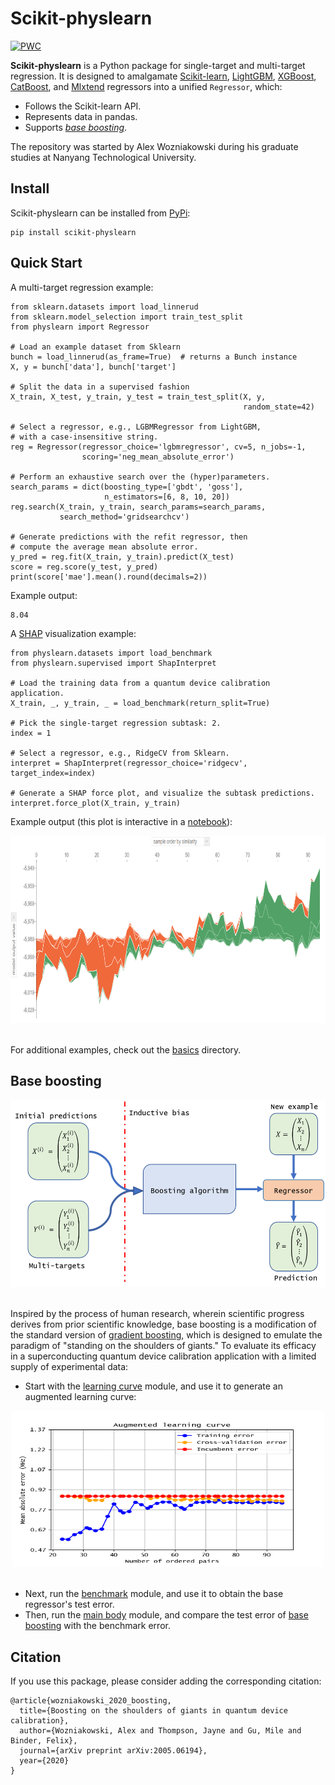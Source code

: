 # Scikit-physlearn

[![PWC](https://img.shields.io/endpoint.svg?url=https://paperswithcode.com/badge/boosting-on-the-shoulders-of-giants-in/multi-target-regression-on-google-5-qubit)](https://paperswithcode.com/sota/multi-target-regression-on-google-5-qubit?p=boosting-on-the-shoulders-of-giants-in)

**Scikit-physlearn** is a Python package for single-target and multi-target regression.
It is designed to amalgamate 
[Scikit-learn](https://scikit-learn.org/),
[LightGBM](https://lightgbm.readthedocs.io/en/latest/index.html),
[XGBoost](https://xgboost.readthedocs.io/en/latest/),
[CatBoost](https://catboost.ai/),
and [Mlxtend](http://rasbt.github.io/mlxtend/)
regressors into a unified ```Regressor```, which:
* Follows the Scikit-learn API.
* Represents data in pandas.
* Supports [*base boosting*](https://arxiv.org/abs/2005.06194).

The repository was started by Alex Wozniakowski during his graduate studies at Nanyang Technological University.

## Install
Scikit-physlearn can be installed from [PyPi](https://pypi.org/project/scikit-physlearn/0.1/):
```
pip install scikit-physlearn
```

## Quick Start

A multi-target regression example:
```
from sklearn.datasets import load_linnerud
from sklearn.model_selection import train_test_split
from physlearn import Regressor

# Load an example dataset from Sklearn
bunch = load_linnerud(as_frame=True)  # returns a Bunch instance
X, y = bunch['data'], bunch['target']

# Split the data in a supervised fashion
X_train, X_test, y_train, y_test = train_test_split(X, y,
                                                    random_state=42)

# Select a regressor, e.g., LGBMRegressor from LightGBM,
# with a case-insensitive string.
reg = Regressor(regressor_choice='lgbmregressor', cv=5, n_jobs=-1,
                scoring='neg_mean_absolute_error')

# Perform an exhaustive search over the (hyper)parameters.
search_params = dict(boosting_type=['gbdt', 'goss'],
                     n_estimators=[6, 8, 10, 20])
reg.search(X_train, y_train, search_params=search_params,
           search_method='gridsearchcv')

# Generate predictions with the refit regressor, then
# compute the average mean absolute error.
y_pred = reg.fit(X_train, y_train).predict(X_test)
score = reg.score(y_test, y_pred)
print(score['mae'].mean().round(decimals=2))
```
Example output:
```
8.04
```
A [SHAP](https://shap.readthedocs.io/en/latest/#) visualization example:
```
from physlearn.datasets import load_benchmark
from physlearn.supervised import ShapInterpret

# Load the training data from a quantum device calibration application.
X_train, _, y_train, _ = load_benchmark(return_split=True)

# Pick the single-target regression subtask: 2.
index = 1

# Select a regressor, e.g., RidgeCV from Sklearn.
interpret = ShapInterpret(regressor_choice='ridgecv', target_index=index)

# Generate a SHAP force plot, and visualize the subtask predictions.
interpret.force_plot(X_train, y_train)
```
Example output (this plot is interactive in a [notebook](https://jupyter.org/)):
<div align="center">
  <img src="https://github.com/a-wozniakowski/scikit-physlearn/blob/master/images/force_plot.png" width="600" height="300"><br><br>
</div>


For additional examples, check out the [basics](https://github.com/a-wozniakowski/scikit-physlearn/blob/master/examples/basics) directory.

## Base boosting

<div align="center">
  <img src="https://github.com/a-wozniakowski/scikit-physlearn/blob/master/images/framework.png" width="600" height="300"><br><br>
</div>

Inspired by the process of human research, wherein scientific progress derives from prior scientific knowledge,
base boosting is a modification of the standard version of
[gradient boosting](https://projecteuclid.org/download/pdf_1/euclid.aos/1013203451),
which is designed to emulate the paradigm of "standing on the shoulders of giants." To evaluate its efficacy in a
superconducting quantum device calibration application with a limited supply of experimental data:
* Start with the
[learning curve](https://github.com/a-wozniakowski/scikit-physlearn/blob/master/examples/paper_results/learning_curve.py)
module, and use it to generate an augmented learning curve:

<div align="center">
  <img src="https://github.com/a-wozniakowski/scikit-physlearn/blob/master/images/aug_learning_curve.png" width="500" height="250"><br><br>
</div>

* Next, run the 
[benchmark](https://github.com/a-wozniakowski/scikit-physlearn/blob/master/examples/paper_results/benchmark.py)
module, and use it to obtain the base regressor's test error.
* Then, run the
[main body](https://github.com/a-wozniakowski/scikit-physlearn/blob/master/examples/paper_results/main_body.py)
module, and compare the test error of [base boosting](#Citation) with the benchmark error.


## Citation

If you use this package, please consider adding the corresponding citation:
```
@article{wozniakowski_2020_boosting,
  title={Boosting on the shoulders of giants in quantum device calibration},
  author={Wozniakowski, Alex and Thompson, Jayne and Gu, Mile and Binder, Felix},
  journal={arXiv preprint arXiv:2005.06194},
  year={2020}
}

```

